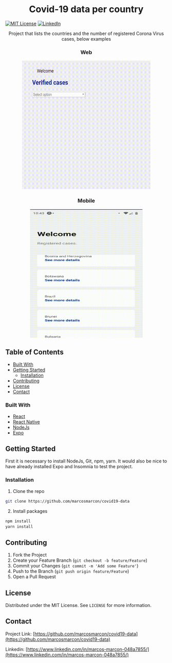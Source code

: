 
<!-- PROJECT LOGO -->
<br />


<h1 align="center">
Covid-19 data per country
</h1>

<!-- PROJECT SHIELDS -->
[![MIT License][license-shield]][license-url]
[![LinkedIn][linkedin-shield]][linkedin-url]



  <p align="center">
  Project that lists the countries and the number of registered Corona Virus cases, below examples
  </p>
  
  <h3 align="center">Web</h1>
  <p align="center">
     <a><img src="https://github.com/marcosmarcon/covid19-data/blob/master/record/front.gif"  width="400" height="400" ></a> 
  </p>
  
  
  <h3 align="center">Mobile</h1>
  <p align="center">
     <a><img src="https://github.com/marcosmarcon/covid19-data/blob/master/record/mob.gif" width="350" height="400" ></a> 
  </p>



<!-- TABLE OF CONTENTS -->
## Table of Contents

* [Built With](#built-with)
* [Getting Started](#getting-started)
  * [Installation](#installation)
* [Contributing](#contributing)
* [License](#license)
* [Contact](#contact)



<!-- ABOUT THE PROJECT -->

### Built With
* [React](https://reactjs.org/)
* [React Native](https://reactnative.dev/)
* [NodeJs](https://nodejs.org/en/)
* [Expo](https://expo.io/)



<!-- GETTING STARTED -->
## Getting Started

First it is necessary to install NodeJs, Git, npm, yarn.
It would also be nice to have already installed Expo and Insomnia to test the project.


### Installation

1. Clone the repo
```sh
git clone https://github.com/marcosmarcon/covid19-data
```
2. Install packages
```sh
npm install
yarn install
```



<!-- CONTRIBUTING -->
## Contributing

1. Fork the Project
2. Create your Feature Branch (`git checkout -b feature/Feature`)
3. Commit your Changes (`git commit -m 'Add some Feature'`)
4. Push to the Branch (`git push origin feature/Feature`)
5. Open a Pull Request


<!-- LICENSE -->
## License
Distributed under the MIT License. See `LICENSE` for more information.

<!-- CONTACT -->
## Contact
Project Link: [https://github.com/marcosmarcon/covid19-data](https://github.com/marcosmarcon/covid19-data)

Linkedin: [https://www.linkedin.com/in/marcos-marcon-048a7855/](https://www.linkedin.com/in/marcos-marcon-048a7855/)

<!-- MARKDOWN LINKS & IMAGES -->
<!-- https://www.markdownguide.org/basic-syntax/#reference-style-links -->
[license-shield]: https://img.shields.io/badge/License-MIT-blue.svg
[license-url]: https://opensource.org/licenses/MIT
[linkedin-shield]: https://img.shields.io/badge/-LinkedIn-black.svg?style=flat-square&logo=linkedin&colorB=555
[linkedin-url]: https://www.linkedin.com/in/marcos-marcon-048a7855/


